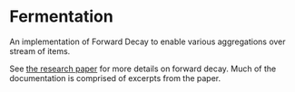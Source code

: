 # Fermentation
An implementation of Forward Decay to enable various aggregations over stream of items.

See [the research paper](http://dimacs.rutgers.edu/~graham/pubs/papers/fwddecay.pdf) for more details on forward decay.
Much of the documentation is comprised of excerpts from the paper.
